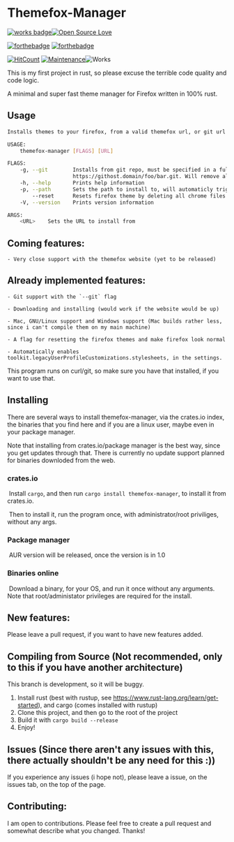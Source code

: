# Themefox-Manager

[![works badge](https://cdn.jsdelivr.net/gh/nikku/works-on-my-machine@v0.2.0/badge.svg)](https://github.com/nikku/works-on-my-machine)[![Open Source Love](https://badges.frapsoft.com/os/v1/open-source.png?v=103)](https://github.com/ellerbrock/open-source-badges/)

[![forthebadge](https://forthebadge.com/images/badges/fuck-it-ship-it.svg)](https://forthebadge.com) [![forthebadge](https://forthebadge.com/images/badges/you-didnt-ask-for-this.svg)](https://forthebadge.com)

[![HitCount](http://hits.dwyl.com/themefox/Themefox-Manager.svg)](http://hits.dwyl.com/themefox/Themefox-Manager) [![Maintenance](https://img.shields.io/badge/Maintained%3F-yes-green.svg)](https://GitHub.com/Naereen/StrapDown.js/graphs/commit-activity)![Works](https://img.shields.io/badge/May%20not%20work-on%20your%20machine-red)





This is my first project in rust, so please excuse the terrible code quality and code logic.

A minimal and super fast theme manager for Firefox written in 100% rust.


## Usage
```bash
Installs themes to your firefox, from a valid themefox url, or git url

USAGE:
    themefox-manager [FLAGS] [URL]

FLAGS:
    -g, --git        Installs from git repo, must be specified in a full URL. For example:
                     https://githost.domain/foo/bar.git. Will remove all other files in the dir
    -h, --help       Prints help information
    -p, --path       Sets the path to install to, will automaticly trigger if no path is being found
        --reset      Resets firefox theme by deleting all chrome files
    -V, --version    Prints version information

ARGS:
    <URL>    Sets the URL to install from
```

## Coming features: 

    - Very close support with the themefox website (yet to be released)

## Already implemented features:

    - Git support with the `--git` flag
    
    - Downloading and installing (would work if the website would be up)
      
    - Mac, GNU/Linux support and Windows support (Mac builds rather less, since i can't compile them on my main machine)
    
    - A flag for resetting the firefox themes and make firefox look normal
      
    - Automatically enables toolkit.legacyUserProfileCustomizations.stylesheets, in the settings.
This program runs on curl/git, so make sure you have that installed, if you want to use that.

## Installing

There are several ways to install themefox-manager, via the crates.io index, the binaries that you find here and if you are a linux user, maybe even in your package manager. 

Note that installing from crates.io/package manager is the best way, since you get updates through that. There is currently no update support planned for binaries downloded from the web.

### crates.io

​	Install `cargo`, and then run `cargo install themefox-manager`, to install it from crates.io.

​	Then to install it, run the program once, with administrator/root priviliges, without any args.

### Package manager

​	AUR version will be released, once the version is in 1.0

### Binaries online

​	Download a binary, for your OS, and run it once without any arguments. Note that root/administator privileges are required for the install.





## New features: 

Please leave a pull request, if you want to have new features added.



## Compiling from Source (Not recommended, only to this if you have another architecture)
This branch is development, so it will be buggy.

  1. Install rust (best with rustup, see https://www.rust-lang.org/learn/get-started), and cargo (comes installed with rustup)
  2. Clone this project, and then go to the root of the project
  3. Build it with `cargo build --release`
  4. Enjoy!



## Issues (Since there aren't any issues with this, there actually shouldn't be any need for this :))

  If you experience any issues (i hope not), please leave a issue, on the issues tab, on the top of the page.

  

## Contributing:
  I am open to contributions. Please feel free to create a pull request and somewhat describe what you changed. 
  Thanks!
